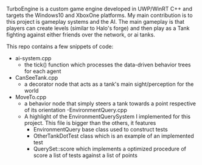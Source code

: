TurboEngine is a custom game engine developed in UWP/WinRT C++ and targets the Windows10 and XboxOne platforms. 
My main contribution is to this project is gameplay systems and the AI.
The main gameplay is that players can create levels (similar to Halo's forge) and then play as a Tank fighting against either friends over the network, or ai tanks. 

This repo contains a few snippets of code:
- ai-system.cpp
	- the tick() function which processes the data-driven behavior trees for each agent
- CanSeeTank.cpp
	- a decorator node that acts as a tank's main sight/perception for the world
- MoveTo.cpp
	- a behavior node that simply steers a tank towards a point respective of its orientation
-EnvironmentQuery.cpp
	- A highlight of the EnvironmentQuerySystem I implemented for this project. This file is bigger than the others, it features
		- EnvironmentQuery base class used to construct tests 
		- OtherTankDotTest class which is an example of an implemented test
		- QuerySet::score which implements a optimized procedure of score a list of tests against a list of points